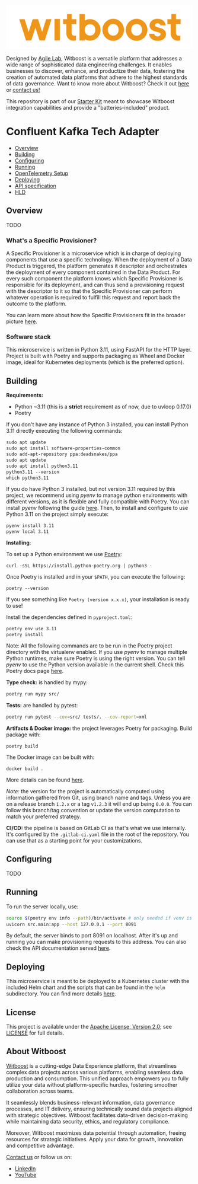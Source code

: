 <p align="center">
    <a href="https://www.witboost.com/">
        <img src="docs/img/witboost_logo.svg" alt="witboost" width=600 >
    </a>
</p>

Designed by [Agile Lab](https://www.agilelab.it/), Witboost is a versatile platform that addresses a wide range of sophisticated data engineering challenges. It enables businesses to discover, enhance, and productize their data, fostering the creation of automated data platforms that adhere to the highest standards of data governance. Want to know more about Witboost? Check it out [here](https://www.witboost.com/) or [contact us!](https://witboost.com/contact-us)

This repository is part of our [Starter Kit](https://github.com/agile-lab-dev/witboost-starter-kit) meant to showcase Witboost integration capabilities and provide a "batteries-included" product.

# Confluent Kafka Tech Adapter

- [Overview](#overview)
- [Building](#building)
- [Configuring](#configuring)
- [Running](#running)
- [OpenTelemetry Setup](docs/opentelemetry.md)
- [Deploying](#deploying)
- [API specification](docs/API.md)
- [HLD](docs/HLD.md)

## Overview

TODO

### What's a Specific Provisioner?

A Specific Provisioner is a microservice which is in charge of deploying components that use a specific technology. When the deployment of a Data Product is triggered, the platform generates it descriptor and orchestrates the deployment of every component contained in the Data Product. For every such component the platform knows which Specific Provisioner is responsible for its deployment, and can thus send a provisioning request with the descriptor to it so that the Specific Provisioner can perform whatever operation is required to fulfill this request and report back the outcome to the platform.

You can learn more about how the Specific Provisioners fit in the broader picture [here](https://docs.witboost.agilelab.it/docs/p2_arch/p1_intro/#deploy-flow).

### Software stack

This microservice is written in Python 3.11, using FastAPI for the HTTP layer. Project is built with Poetry and supports packaging as Wheel and Docker image, ideal for Kubernetes deployments (which is the preferred option).

## Building

**Requirements:**

- Python ~3.11 (this is a **strict** requirement as of now, due to uvloop 0.17.0)
- Poetry

If you don't have any instance of Python 3 installed, you can install Python 3.11 directly executing the following commands:

```shell
sudo apt update
sudo apt install software-properties-common
sudo add-apt-repository ppa:deadsnakes/ppa
sudo apt update
sudo apt install python3.11
python3.11 --version
which python3.11
```

If you do have Python 3 installed, but not version 3.11 required by this project, we recommend using _pyenv_ to manage python environments with different versions, as it is flexible and fully compatible with Poetry. You can install _pyenv_ following the guide [here](https://github.com/pyenv/pyenv?tab=readme-ov-file#installation). Then, to install and configure to use Python 3.11 on the project simply execute:

```shell
pyenv install 3.11
pyenv local 3.11
```

**Installing**:

To set up a Python environment we use [Poetry](https://python-poetry.org/docs/):

```
curl -sSL https://install.python-poetry.org | python3 -
```

Once Poetry is installed and in your `$PATH`, you can execute the following:

```
poetry --version
```

If you see something like `Poetry (version x.x.x)`, your installation is ready to use!

Install the dependencies defined in `pyproject.toml`:

```shell
poetry env use 3.11
poetry install
```

Note: All the following commands are to be run in the Poetry project directory with the virtualenv enabled. If you use _pyenv_ to manage multiple Python runtimes, make sure Poetry is using the right version. You can tell _pyenv_ to use the Python version available in the current shell. Check this Poetry docs page [here](https://python-poetry.org/docs/managing-environments/).

**Type check:** is handled by mypy:

```bash
poetry run mypy src/
```

**Tests:** are handled by pytest:

```bash
poetry run pytest --cov=src/ tests/. --cov-report=xml
```

**Artifacts & Docker image:** the project leverages Poetry for packaging. Build package with:

```
poetry build
```

The Docker image can be built with:

```
docker build .
```

More details can be found [here](docs/docker.md).

_Note:_ the version for the project is automatically computed using information gathered from Git, using branch name and tags. Unless you are on a release branch `1.2.x` or a tag `v1.2.3` it will end up being `0.0.0`. You can follow this branch/tag convention or update the version computation to match your preferred strategy.

**CI/CD:** the pipeline is based on GitLab CI as that's what we use internally. It's configured by the `.gitlab-ci.yaml` file in the root of the repository. You can use that as a starting point for your customizations.

## Configuring

TODO

## Running

To run the server locally, use:

```bash
source $(poetry env info --path)/bin/activate # only needed if venv is not already enabled
uvicorn src.main:app --host 127.0.0.1 --port 8091
```

By default, the server binds to port 8091 on localhost. After it's up and running you can make provisioning requests to this address. You can also check the API documentation served [here](http://127.0.0.1:8091/docs).

## Deploying

This microservice is meant to be deployed to a Kubernetes cluster with the included Helm chart and the scripts that can be found in the `helm` subdirectory. You can find more details [here](helm/README.md).

## License

This project is available under the [Apache License, Version 2.0](https://opensource.org/licenses/Apache-2.0); see [LICENSE](LICENSE) for full details.

## About Witboost

[Witboost](https://witboost.com/) is a cutting-edge Data Experience platform, that streamlines complex data projects across various platforms, enabling seamless data production and consumption. This unified approach empowers you to fully utilize your data without platform-specific hurdles, fostering smoother collaboration across teams.

It seamlessly blends business-relevant information, data governance processes, and IT delivery, ensuring technically sound data projects aligned with strategic objectives. Witboost facilitates data-driven decision-making while maintaining data security, ethics, and regulatory compliance.

Moreover, Witboost maximizes data potential through automation, freeing resources for strategic initiatives. Apply your data for growth, innovation and competitive advantage.

[Contact us](https://witboost.com/contact-us) or follow us on:

- [LinkedIn](https://www.linkedin.com/showcase/witboost/)
- [YouTube](https://www.youtube.com/@witboost-platform)
